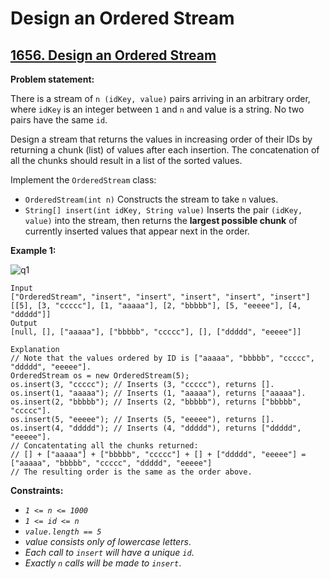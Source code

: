 # Design an Ordered Stream

## [1656. Design an Ordered Stream](https://leetcode.com/problems/design-an-ordered-stream/)

**Problem statement:**

There is a stream of `n (idKey, value)` pairs arriving in an arbitrary order, where `idKey` is an integer between `1` and `n` and value is a string. No two pairs have the same `id`.

Design a stream that returns the values in increasing order of their IDs by returning a chunk (list) of values after each insertion. The concatenation of all the chunks should result in a list of the sorted values.

Implement the `OrderedStream` class:

* `OrderedStream(int n)` Constructs the stream to take `n` values.
* `String[] insert(int idKey, String value)` Inserts the pair `(idKey, value)` into the stream, then returns the **largest possible chunk** of currently inserted values that appear next in the order.

**Example 1:**

![q1](https://user-images.githubusercontent.com/20440403/192357230-f5ca219c-05d8-481e-a28a-7a595930e734.gif)

```
Input
["OrderedStream", "insert", "insert", "insert", "insert", "insert"]
[[5], [3, "ccccc"], [1, "aaaaa"], [2, "bbbbb"], [5, "eeeee"], [4, "ddddd"]]
Output
[null, [], ["aaaaa"], ["bbbbb", "ccccc"], [], ["ddddd", "eeeee"]]

Explanation
// Note that the values ordered by ID is ["aaaaa", "bbbbb", "ccccc", "ddddd", "eeeee"].
OrderedStream os = new OrderedStream(5);
os.insert(3, "ccccc"); // Inserts (3, "ccccc"), returns [].
os.insert(1, "aaaaa"); // Inserts (1, "aaaaa"), returns ["aaaaa"].
os.insert(2, "bbbbb"); // Inserts (2, "bbbbb"), returns ["bbbbb", "ccccc"].
os.insert(5, "eeeee"); // Inserts (5, "eeeee"), returns [].
os.insert(4, "ddddd"); // Inserts (4, "ddddd"), returns ["ddddd", "eeeee"].
// Concatentating all the chunks returned:
// [] + ["aaaaa"] + ["bbbbb", "ccccc"] + [] + ["ddddd", "eeeee"] = ["aaaaa", "bbbbb", "ccccc", "ddddd", "eeeee"]
// The resulting order is the same as the order above.
```

**Constraints:**

* *`1 <= n <= 1000`*
* *`1 <= id <= n`*
* *`value.length == 5`*
* *value consists only of lowercase letters*.
* *Each call to `insert` will have a unique `id`*.
* *Exactly `n` calls will be made to `insert`*.
